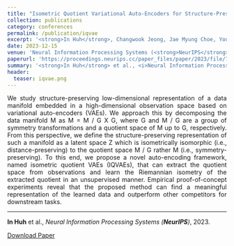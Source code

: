 ```yaml
---
title: "Isometric Quotient Variational Auto-Encoders for Structure-Preserving Representation Learning"
collection: publications
category: conferences
permalink: /publication/iqvae
excerpt: '<strong>In Huh</strong>, Changwook Jeong, Jae Myung Choe, Young-Gu Kim, Dae Sin Kim'
date: 2023-12-15
venue: 'Neural Information Processing Systems (<strong>NeurIPS</strong>)'
paperurl: 'https://proceedings.neurips.cc/paper_files/paper/2023/file/7af8e3dfefe6e3141144197b8fa44f79-Paper-Conference.pdf'
summary: '<strong>In Huh</strong> et al., <i>Neural Information Processing Systems (<strong>NeurIPS</strong>)</i>, 2023.'
header:
  teaser: iqvae.png
---
```

<p align="justify">
We study structure-preserving low-dimensional representation of a data manifold embedded in a high-dimensional observation space based on variational auto-encoders (VAEs). We approach this by decomposing the data manifold M as M = M / G X G, where G and M / G are a group of symmetry transformations and a quotient space of M up to G, respectively. From this perspective, we define the structure-preserving representation of such a manifold as a latent space Z which is isometrically isomorphic (i.e., distance-preserving) to the quotient space M / G rather M (i.e., symmetry-preserving). To this end, we propose a novel auto-encoding framework, named isometric quotient VAEs (IQVAEs), that can extract the quotient space from observations and learn the Riemannian isometry of the extracted quotient in an unsupervised manner. Empirical proof-of-concept experiments reveal that the proposed method can find a meaningful representation of the learned data and outperform other competitors for downstream tasks.
</p>
<hr>

<strong>In Huh</strong> et al., <i>Neural Information Processing Systems (<strong>NeurIPS</strong>)</i>, 2023.

[Download Paper](https://proceedings.neurips.cc/paper_files/paper/2023/file/7af8e3dfefe6e3141144197b8fa44f79-Paper-Conference.pdf)

